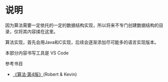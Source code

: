 # 说明

因为算法需要一定依托的一定的数据结构实现，所以将来不专门创建数据结构的目录，仅将其内容揉在这里。

算法实现，首先会用Java和C实现，后续会逐渐添加尽可能多的语言实现版本。

本部分内容书写工具是 VS Code

参考书目

* [《算法·第4版》](https://book.douban.com/subject/19952400/)(Robert & Kevin)

